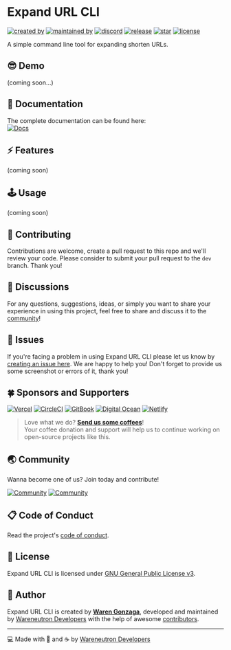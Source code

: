 # Expand URL CLI

[![created by](https://img.shields.io/badge/created%20by-Waren%20Gonzaga-blue.svg?longCache=true&style=flat-square)](https://github.com/warengonzaga) [![maintained by](https://img.shields.io/badge/maintained%20by-Wareneutron%20Developers-blue.svg?longCache=true&style=flat-square)](https://wareneutron.com) [![discord](https://img.shields.io/discord/659684980137656340?color=%235865F2&label=discord&logo=discord&logoColor=white&style=flat-square)](https://wrngnz.ga/discord) [![release](https://img.shields.io/github/release/warengonzaga/expandurl-cli.svg?style=flat-square)](https://github.com/warengonzaga/expandurl-cli/releases) [![star](https://img.shields.io/github/stars/warengonzaga/expandurl-cli.svg?style=flat-square)](https://github.com/warengonzaga/expandurl-cli/stargazers) [![license](https://img.shields.io/github/license/warengonzaga/expandurl-cli.svg?style=flat-square)](https://github.com/warengonzaga/expandurl-cli/blob/main/license)

A simple command line tool for expanding shorten URLs.

## 😎 Demo

(coming soon...)

## 📖 Documentation

<!-- <!-- markdownlint-disable MD033 -->
The complete documentation can be found here:<br/>
[![Docs](https://img.shields.io/badge/Docs-docs.wareneutron.com/expandurl--cli-blue.svg?longCache=true&style=for-the-badge)](https://docs.warengonzaga.com/expandurl-cli)
<!-- <!-- markdownlint-enable MD033 -->

## ⚡ Features

(coming soon)

## 🕹️ Usage

(coming soon)

## 🎯 Contributing

Contributions are welcome, create a pull request to this repo and we'll review your code. Please consider to submit your pull request to the ```dev``` branch. Thank you!

## 💬 Discussions

For any questions, suggestions, ideas, or simply you want to share your experience in using this project, feel free to share and discuss it to the [community](https://github.com/wareneutron/expandurl-cli/discussions)!

## 🐛 Issues

If you're facing a problem in using Expand URL CLI please let us know by [creating an issue here](https://github.com/wareneutron/expandurl-cli/issues/new). We are happy to help you! Don't forget to provide us some screenshot or errors of it, thank you!

## 🍀 Sponsors and Supporters

[![Vercel](https://wrngnz.ga/badge-vercel)](https://vercel.com) [![CircleCI](https://wrngnz.ga/badge-circleci)](https://circleci.com) [![GitBook](https://wrngnz.ga/badge-gitbook)](https://gitbook.io) [![Digital Ocean](https://wrngnz.ga/badge-digitalocean)](https://digitalocean.com) [![Netlify](https://wrngnz.ga/badge-netlify)](https://netlify.com)

<!-- markdownlint-disable MD033 -->
> Love what we do? **[Send us some coffees](https://buymeacoff.ee/wareneutron)**!<br/>
> Your coffee donation and support will help us to continue working on open-source projects like this.
<!-- markdownlint-disable MD033 -->

## 🌏 Community

Wanna become one of us? Join today and contribute!

[![Community](https://discordapp.com/api/guilds/694612151444439081/widget.png?style=banner2)](https://wareneutron.com/discord) [![Community](https://discordapp.com/api/guilds/659684980137656340/widget.png?style=banner2)](https://wrngnz.ga/discord)

## 📋 Code of Conduct

Read the project's [code of conduct](./code_of_conduct.md).

## 📃 License

Expand URL CLI is licensed under [GNU General Public License v3](https://opensource.org/licenses/GPL-3.0).

## 📝 Author

Expand URL CLI is created by **[Waren Gonzaga](https://github.com/warengonzaga)**, developed and maintained by [Wareneutron Developers](https://wareneutron.com) with the help of awesome [contributors](https://github.com/wareneutron/expandurl-cli/graphs/contributors).

---

💻 Made with 💖 and ☕ by [Wareneutron Developers](https://wareneutron.com)

[website]: https://wareneutron.com
[github]: https://github.com/wareneutron
[donation]: https://buymeacoffee.com/wareneutron
[discord]: https://wareneutron.com/discord
